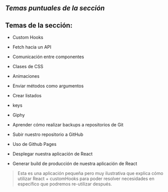 ## _Temas puntuales de la sección_

## Temas de la sección:

- Custom Hooks

- Fetch hacia un API

- Comunicación entre componentes

- Clases de CSS

- Animaciones

- Enviar métodos como argumentos

- Crear listados

- keys

- Giphy

- Aprender cómo realizar backups a repositorios de Git

- Subir nuestro repositorio a GitHub

- Uso de Github Pages

- Desplegar nuestra aplicación de React

- Generar build de producción de nuestra aplicación de React

> Esta es una aplicación pequeña pero muy ilustrativa que explica cómo utilizar React + customHooks para poder resolver necesidades en específico que podremos re-utilizar después.